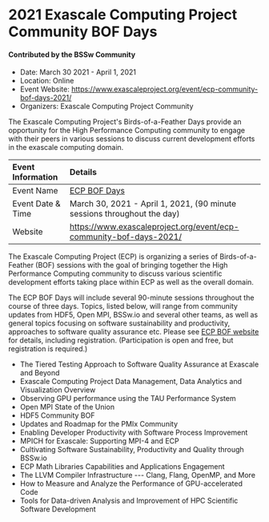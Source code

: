 # 2021 Exascale Computing Project Community BOF Days

#### Contributed by the BSSw Community

- Date: March 30 2021 - April 1, 2021
- Location: Online
- Event Website: https://www.exascaleproject.org/event/ecp-community-bof-days-2021/
- Organizers: Exascale Computing Project Community

The Exascale Computing Project's Birds-of-a-Feather Days provide an opportunity for the High Performance Computing community to engage with their peers in various sessions to discuss current development efforts in the exascale computing domain.

Event Information | Details
:--- | :---			   
Event Name | [ECP BOF Days](https://www.exascaleproject.org/event/ecp-community-bof-days-2021/) 
Event Date & Time | March 30, 2021 - April 1, 2021, (90 minute sessions throughout the day)
Website | 	<https://www.exascaleproject.org/event/ecp-community-bof-days-2021/>  

The Exascale Computing Project (ECP) is organizing a series of Birds-of-a-Feather (BOF) sessions with the goal of bringing together the High Performance Computing community to discuss various scientific development efforts taking place within ECP as well as the overall domain.

The ECP BOF Days will include several 90-minute sessions throughout the course of three days. Topics, listed below, will range from community updates from HDF5, Open MPI, BSSw.io and several other teams, as well as general topics focusing on software sustainability and productivity, approaches to software quality assurance etc. Please see [ECP BOF website](https://www.exascaleproject.org/event/ecp-community-bof-days-2021/) for details, including registration.  (Participation is open and free, but registration is required.)

*	The Tiered Testing Approach to Software Quality Assurance at Exascale and Beyond
*	Exascale Computing Project Data Management, Data Analytics and Visualization Overview
*	Observing GPU performance using the TAU Performance System
*	Open MPI State of the Union
*	HDF5 Community BOF
*	Updates and Roadmap for the PMIx Community
*	Enabling Developer Productivity with Software Process Improvement
*	MPICH for Exascale: Supporting MPI-4 and ECP
*	Cultivating Software Sustainability, Productivity and Quality through BSSw.io
*	ECP Math Libraries Capabilities and Applications Engagement
*	The LLVM Compiler Infrastructure --- Clang, Flang, OpenMP, and More
*	How to Measure and Analyze the Performance of GPU-accelerated Code
*	Tools for Data-driven Analysis and Improvement of HPC Scientific Software Development

<!---
Publish: yes
Pinned: no
Topics: high performance computing, projects and organizations
RSS Update: 2021-02-25
--->
